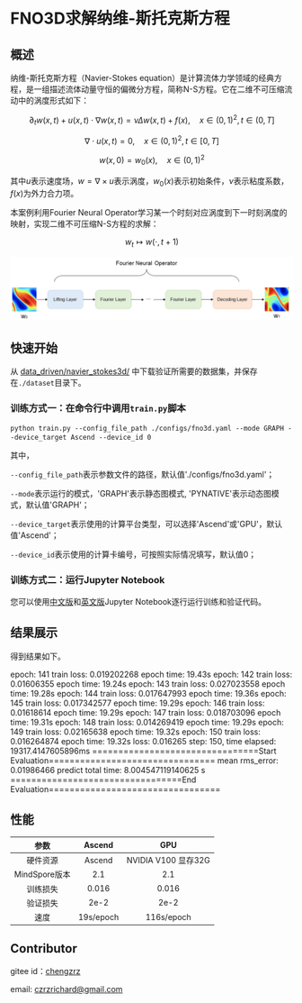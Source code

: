 # FNO3D求解纳维-斯托克斯方程

## 概述

纳维-斯托克斯方程（Navier-Stokes equation）是计算流体力学领域的经典方程，是一组描述流体动量守恒的偏微分方程，简称N-S方程。它在二维不可压缩流动中的涡度形式如下：

$$
\partial_t w(x, t)+u(x, t) \cdot \nabla w(x, t)=\nu \Delta w(x, t)+f(x), \quad x \in(0,1)^2, t \in(0, T]
$$

$$
\nabla \cdot u(x, t)=0, \quad x \in(0,1)^2, t \in[0, T]
$$

$$
w(x, 0)=w_0(x), \quad x \in(0,1)^2
$$

其中$u$表示速度场，$w=\nabla \times u$表示涡度，$w_0(x)$表示初始条件，$\nu$表示粘度系数，$f(x)$为外力合力项。

本案例利用Fourier Neural Operator学习某一个时刻对应涡度到下一时刻涡度的映射，实现二维不可压缩N-S方程的求解：

$$
w_t \mapsto w(\cdot, t+1)
$$

![Fourier Neural Operator model structure](images/FNO.png)

## 快速开始

从 [data_driven/navier_stokes3d/](https://download.mindspore.cn/mindscience/mindflow/dataset/applications/data_driven/navier_stokes_3d/) 中下载验证所需要的数据集，并保存在`./dataset`目录下。

### 训练方式一：在命令行中调用`train.py`脚本

```shell
python train.py --config_file_path ./configs/fno3d.yaml --mode GRAPH --device_target Ascend --device_id 0
```

其中，

`--config_file_path`表示参数文件的路径，默认值'./configs/fno3d.yaml'；

`--mode`表示运行的模式，'GRAPH'表示静态图模式, 'PYNATIVE'表示动态图模式，默认值'GRAPH'；

`--device_target`表示使用的计算平台类型，可以选择'Ascend'或'GPU'，默认值'Ascend'；

`--device_id`表示使用的计算卡编号，可按照实际情况填写，默认值0；

### 训练方式二：运行Jupyter Notebook

您可以使用[中文版](./FNO3D_CN.ipynb)和[英文版](./FNO3D.ipynb)Jupyter Notebook逐行运行训练和验证代码。

## 结果展示

得到结果如下。

epoch: 141 train loss: 0.019202268 epoch time: 19.43s
epoch: 142 train loss: 0.01606355 epoch time: 19.24s
epoch: 143 train loss: 0.027023558 epoch time: 19.28s
epoch: 144 train loss: 0.017647993 epoch time: 19.36s
epoch: 145 train loss: 0.017342577 epoch time: 19.29s
epoch: 146 train loss: 0.01618614 epoch time: 19.29s
epoch: 147 train loss: 0.018703096 epoch time: 19.31s
epoch: 148 train loss: 0.014269419 epoch time: 19.29s
epoch: 149 train loss: 0.02165638 epoch time: 19.32s
epoch: 150 train loss: 0.016264874 epoch time: 19.32s
loss: 0.016265
step: 150, time elapsed: 19317.4147605896ms
================================Start Evaluation================================
mean rms_error: 0.01986466
predict total time: 8.004547119140625 s
=================================End Evaluation=================================

## 性能

|        参数         |        Ascend               |    GPU       |
|:----------------------:|:--------------------------:|:---------------:|
|     硬件资源         |     Ascend      |      NVIDIA V100 显存32G       |
|     MindSpore版本   |        2.1            |      2.1       |
|        训练损失      |       0.016                |       0.016       |
|        验证损失      |        2e-2               |       2e-2    |
|        速度          |     19s/epoch        |    116s/epoch  |

## Contributor

gitee id：[chengzrz](https://gitee.com/chengzrz)

email: czrzrichard@gmail.com
